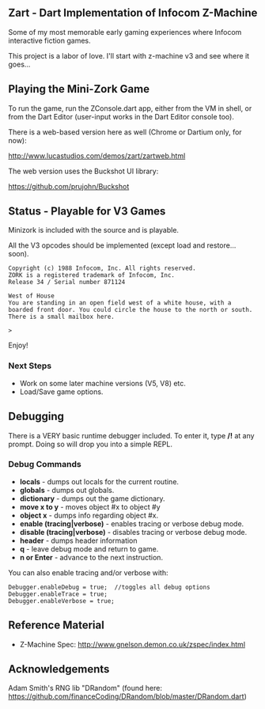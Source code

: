 ## Zart - Dart Implementation of Infocom Z-Machine ##
Some of my most memorable early gaming experiences where Infocom interactive fiction games.

This project is a labor of love.  I'll start with z-machine v3 and see where it goes...

## Playing the Mini-Zork Game ##
To run the game, run the ZConsole.dart app, either from the VM in shell,
or from the Dart Editor (user-input works in the Dart Editor console too).

There is a web-based version here as well (Chrome or Dartium only, for now):

http://www.lucastudios.com/demos/zart/zartweb.html

The web version uses the Buckshot UI library:

https://github.com/prujohn/Buckshot

## Status - Playable for V3 Games ##
Minizork is included with the source and is playable.

All the V3 opcodes should be implemented (except load and restore... soon).

	Copyright (c) 1988 Infocom, Inc. All rights reserved.
	ZORK is a registered trademark of Infocom, Inc.
	Release 34 / Serial number 871124

	West of House
	You are standing in an open field west of a white house, with a 
	boarded front door. You could circle the house to the north or south.
	There is a small mailbox here.

	>
	
Enjoy!

### Next Steps ###
* Work on some later machine versions (V5, V8) etc.
* Load/Save game options.

## Debugging ##
There is a VERY basic runtime debugger included.  To enter it, type **/!** at any prompt.
Doing so will drop you into a simple REPL.

### Debug Commands ###
* **locals** - dumps out locals for the current routine.
* **globals** - dumps out globals.
* **dictionary** - dumps out the game dictionary.
* **move x to y** - moves object #x to object #y
* **object x** - dumps info regarding object #x.
* **enable (tracing|verbose)** - enables tracing or verbose debug mode.
* **disable (tracing|verbose)** - disables tracing or verbose debug mode.
* **header** - dumps header information
* **q** - leave debug mode and return to game.
* **n or Enter** - advance to the next instruction.

You can also enable tracing and/or verbose with:

	Debugger.enableDebug = true;  //toggles all debug options
    Debugger.enableTrace = true;
    Debugger.enableVerbose = true;
    
## Reference Material ##
* Z-Machine Spec: http://www.gnelson.demon.co.uk/zspec/index.html

## Acknowledgements ##
Adam Smith's RNG lib "DRandom" (found here: https://github.com/financeCoding/DRandom/blob/master/DRandom.dart)